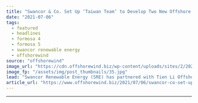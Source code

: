 ```yaml
---
title: "Swancor & Co. Set Up ‘Taiwan Team’ to Develop Two New Offshore Wind Farms"
date: "2021-07-06"
tags: 
  - featured
  - headlines
  - formosa 4
  - formosa 5
  - swancor renewable energy
  - offshorewind
source: "offshorewind"
image_url: "https://cdn.offshorewind.biz/wp-content/uploads/sites/2/2021/07/06084007/Formosa-4-and-5.jpg"
image_fp: "/assets/img/post_thumbnails/35.jpg"
lead: "Swancor Renewable Energy (SRE) has partnered with Tien Li Offshore Wind Technology, Yeong Guan"
article_url: "https://www.offshorewind.biz/2021/07/06/swancor-co-set-up-taiwan-team-to-develop-two-new-offshore-wind-farms/"
---
```


---
